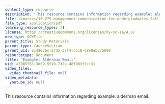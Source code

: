 ```yaml
---
content_type: resource
description: 'This resource contains information regarding example: alderman email.'
file: /courses/15-279-management-communication-for-undergraduates-fall-2012/a53857533d595510732e48f983f2cc31_MIT15_279F12_aldermanEml.pdf
file_type: application/pdf
learning_resource_types: []
license: https://creativecommons.org/licenses/by-nc-sa/4.0/
ocw_type: OCWFile
parent_title: Study Materials
parent_type: CourseSection
parent_uid: 2c42035c-27d5-37f4-ccc0-c890eb375090
resourcetype: Document
title: 'Example: Alderman Email'
uid: a5385753-3d59-5510-732e-48f983f2cc31
video_files:
  video_thumbnail_file: null
video_metadata:
  youtube_id: null
---
```

This resource contains information regarding example: alderman email.